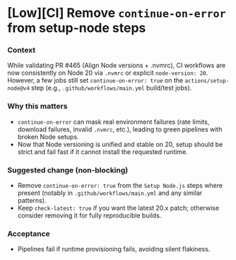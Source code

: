 # [Low][CI] Remove `continue-on-error` from setup-node steps

### Context

While validating PR #465 (Align Node versions + .nvmrc), CI workflows are now consistently on Node 20 via `.nvmrc` or explicit `node-version: 20`. However, a few jobs still set `continue-on-error: true` on the `actions/setup-node@v4` step (e.g., `.github/workflows/main.yml` build/test jobs).

### Why this matters

- `continue-on-error` can mask real environment failures (rate limits, download failures, invalid `.nvmrc`, etc.), leading to green pipelines with broken Node setups.
- Now that Node versioning is unified and stable on 20, setup should be strict and fail fast if it cannot install the requested runtime.

### Suggested change (non‑blocking)

- Remove `continue-on-error: true` from the `Setup Node.js` steps where present (notably in `.github/workflows/main.yml` and any similar patterns).
- Keep `check-latest: true` if you want the latest 20.x patch; otherwise consider removing it for fully reproducible builds.

### Acceptance

- Pipelines fail if runtime provisioning fails, avoiding silent flakiness.
